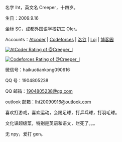 
名字 lht，英文名 Creeper，十四岁。

生日：2009.9.16

坐标 SC，成都外国语学校初三 OIer。

Accounts：[Atcoder](https://atcoder.jp/users/Creeper_l) | [Codeforces](https://codeforces.com/profile/Creeper_l) | [洛谷](https://www.luogu.com.cn/user/436107) | [Loj](https://loj.ac/u/Creeper_l) | [博客园](https://www.cnblogs.com/Creeperl/)

[![AtCoder Rating of @Creeper_l](https://atrating.baoshuo.dev/rating?username=Creeper_l&style=for-the-badge)](https://atcoder.jp/users/Creeper_l)

[![Codeforces Rating of @Creeper_l](https://cfrating.baoshuo.dev/rating?username=Creeper_l&style=for-the-badge)](https://codeforces.com/profile/Creeper_l)

微信号：haikuotiankong090916

QQ 号：1904805238

QQ 邮箱：1904805238@qq.com

outlook 邮箱：lht20090916@outlook.com

喜欢打游戏，喜欢运动，会踢足球，打乒乓球，打羽毛球。

文化课超级菜，特别是英语和语文，烂死了。。。

无 npy，爱打 gen。
